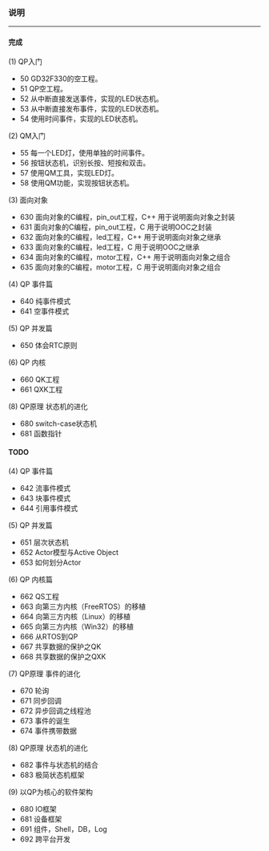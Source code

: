 ### 说明
-------
#### 完成
(1) QP入门
+ 50 GD32F330的空工程。
+ 51 QP空工程。
+ 52 从中断直接发送事件，实现的LED状态机。
+ 53 从中断直接发布事件，实现的LED状态机。
+ 54 使用时间事件，实现的LED状态机。

(2) QM入门
+ 55 每一个LED灯，使用单独的时间事件。
+ 56 按钮状态机，识别长按、短按和双击。
+ 57 使用QM工具，实现LED灯。
+ 58 使用QM功能，实现按钮状态机。

(3) 面向对象
+ 630 面向对象的C编程，pin_out工程，C++
    用于说明面向对象之封装
+ 631 面向对象的C编程，pin_out工程，C
    用于说明OOC之封装
+ 632 面向对象的C编程，led工程，C++
    用于说明面向对象之继承
+ 633 面向对象的C编程，led工程，C
    用于说明OOC之继承
+ 634 面向对象的C编程，motor工程，C++
    用于说明面向对象之组合
+ 635 面向对象的C编程，motor工程，C
    用于说明面向对象之组合

(4) QP 事件篇
+ 640 纯事件模式
+ 641 空事件模式

(5) QP 并发篇
+ 650 体会RTC原则

(6) QP 内核
+ 660 QK工程
+ 661 QXK工程

(8) QP原理 状态机的进化
+ 680 switch-case状态机
+ 681 函数指针

#### TODO
(4) QP 事件篇
+ 642 流事件模式
+ 643 块事件模式
+ 644 引用事件模式

(5) QP 并发篇
+ 651 层次状态机
+ 652 Actor模型与Active Object
+ 653 如何划分Actor

(6) QP 内核篇
+ 662 QS工程
+ 663 向第三方内核（FreeRTOS）的移植
+ 664 向第三方内核（Linux）的移植
+ 665 向第三方内核（Win32）的移植
+ 666 从RTOS到QP
+ 667 共享数据的保护之QK
+ 668 共享数据的保护之QXK

(7) QP原理 事件的进化
+ 670 轮询
+ 671 同步回调
+ 672 异步回调之线程池
+ 673 事件的诞生
+ 674 事件携带数据

(8) QP原理 状态机的进化
+ 682 事件与状态机的结合
+ 683 极简状态机框架

(9) 以QP为核心的软件架构
+ 680 IO框架
+ 681 设备框架
+ 691 组件，Shell，DB，Log
+ 692 跨平台开发
